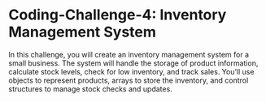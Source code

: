 # Coding-Challenge-4: Inventory Management System
In this challenge, you will create an inventory management system for a small business. The system will handle the storage of product information, calculate stock levels, check for low inventory, and track sales. You’ll use objects to represent products, arrays to store the inventory, and control structures to manage stock checks and updates.
